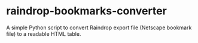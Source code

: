 # raindrop-bookmarks-converter
 A simple Python script to convert Raindrop export file (Netscape bookmark file) to a readable HTML table.
